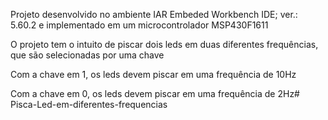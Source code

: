 Projeto desenvolvido no ambiente IAR Embeded Workbench IDE; ver.: 5.60.2 e implementado em um microcontrolador MSP430F1611

O projeto tem o intuito de piscar dois leds em duas diferentes frequências, que são selecionadas por uma chave

Com a chave em 1, os leds devem piscar em uma frequência de 10Hz

Com a chave em 0, os leds devem piscar em uma frequência de 2Hz# Pisca-Led-em-diferentes-frequencias
